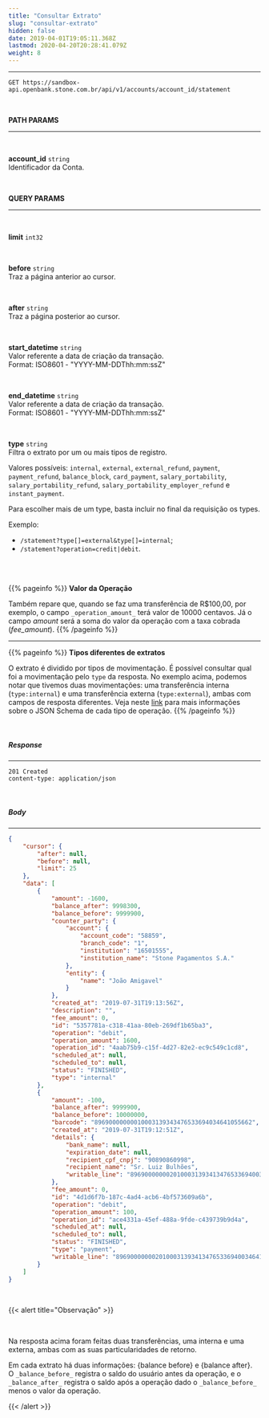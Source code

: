 ```yaml
---
title: "Consultar Extrato"
slug: "consultar-extrato"
hidden: false
date: 2019-04-01T19:05:11.368Z
lastmod: 2020-04-20T20:28:41.079Z
weight: 8
---
```


---

```http
GET https://sandbox-api.openbank.stone.com.br/api/v1/accounts/account_id/statement
```

<br>

**PATH PARAMS**

---
<br>

**account_id**  `string`<br>
Identificador da Conta.

<br> 


**QUERY PARAMS**

---
<br>

**limit**  `int32`

<br>

**before**  `string`<br>
Traz a página anterior ao cursor.

<br>

**after**  `string`<br>
Traz a página posterior ao cursor.

<br>

**start_datetime**  `string`<br>
Valor referente a data de criação da transação.<br>
Format: ISO8601 - "YYYY-MM-DDThh:mm:ssZ"

<br>

**end_datetime**  `string`<br>
Valor referente a data de criação da transação.<br>
Format: ISO8601 - "YYYY-MM-DDThh:mm:ssZ"

<br>

**type**  `string`<br>
Filtra o extrato por um ou mais tipos de registro.

Valores possíveis: `internal`, `external`, `external_refund`, `payment`, `payment_refund`, `balance_block`, `card_payment`, `salary_portability`, `salary_portability_refund`, `salary_portability_employer_refund` e `instant_payment`.

Para escolher mais de um type, basta incluir no final da requisição os types.

Exemplo:  

- `/statement?type[]=external&type[]=internal`;
- `/statement?operation=credit|debit`.

<br>

<br>

{{% pageinfo %}}
**Valor da Operação**

Também repare que, quando se faz uma transferência de R$100,00, por exemplo, o campo `_operation_amount_` terá valor de 10000 centavos. Já o campo _amount_ será a soma do valor da operação com a taxa cobrada (_fee_amount_).
{{% /pageinfo %}}

---
{{% pageinfo %}}
**Tipos diferentes de extratos**

O extrato é dividido por tipos de movimentação. É possível consultar qual foi a movimentação pelo `type` da resposta. No exemplo acima, podemos notar que tivemos duas movimentações: uma transferência interna (`type:internal`) e uma transferência externa (`type:external`), ambas com campos de resposta diferentes. Veja neste [link](/docs/referencia-da-api/dados-da-conta/objetos-do-extrato/) para mais informações sobre o JSON Schema de cada tipo de operação.
{{% /pageinfo %}}

<br>

##### Response
---

```http
201 Created
content-type: application/json
```
<br>

##### Body

---

```JSON
{
    "cursor": {
        "after": null,
        "before": null,
        "limit": 25
    },
    "data": [
        {
            "amount": -1600,
            "balance_after": 9998300,
            "balance_before": 9999900,
            "counter_party": {
                "account": {
                    "account_code": "58859",
                    "branch_code": "1",
                    "institution": "16501555",
                    "institution_name": "Stone Pagamentos S.A."
                },
                "entity": {
                    "name": "João Amigavel"
                }
            },
            "created_at": "2019-07-31T19:13:56Z",
            "description": "",
            "fee_amount": 0,
            "id": "5357781a-c318-41aa-80eb-269df1b65ba3",
            "operation": "debit",
            "operation_amount": 1600,
            "operation_id": "4aab75b9-c15f-4d27-82e2-ec9c549c1cd8",
            "scheduled_at": null,
            "scheduled_to": null,
            "status": "FINISHED",
            "type": "internal"
        },
        {
            "amount": -100,
            "balance_after": 9999900,
            "balance_before": 10000000,
            "barcode": "89690000000010003139343476533694034641055662",
            "created_at": "2019-07-31T19:12:51Z",
            "details": {
                "bank_name": null,
                "expiration_date": null,
                "recipient_cpf_cnpj": "90890860998",
                "recipient_name": "Sr. Luiz Bulhões",
                "writable_line": "896900000002010003139341347653369400346410556622"
            },
            "fee_amount": 0,
            "id": "4d1d6f7b-187c-4ad4-acb6-4bf573609a6b",
            "operation": "debit",
            "operation_amount": 100,
            "operation_id": "ace4331a-45ef-488a-9fde-c439739b9d4a",
            "scheduled_at": null,
            "scheduled_to": null,
            "status": "FINISHED",
            "type": "payment",
            "writable_line": "896900000002010003139341347653369400346410556622"
        }
    ]
}
```

<br>


{{< alert title="Observação" >}}

<br>

Na resposta acima foram feitas duas transferências, uma interna e uma externa, ambas com as suas particularidades de retorno.

Em cada extrato há duas informações: {balance before} e {balance after}. <br>
O `_balance_before_` registra o saldo do usuário antes da operação, e o `_balance_after_` registra o saldo após a operação dado o `_balance_before_` menos o valor da operação.

{{< /alert >}}

